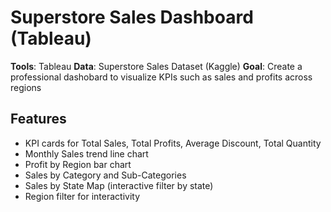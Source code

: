 # Superstore Sales Dashboard (Tableau)
**Tools**: Tableau
**Data**: Superstore Sales Dataset (Kaggle)
**Goal**: Create a professional dashobard to visualize KPIs such as sales and profits across regions

## Features
- KPI cards for Total Sales, Total Profits, Average Discount, Total Quantity
- Monthly Sales trend line chart
- Profit by Region bar chart
- Sales by Category and Sub-Categories
- Sales by State Map (interactive filter by state)
- Region filter for interactivity
